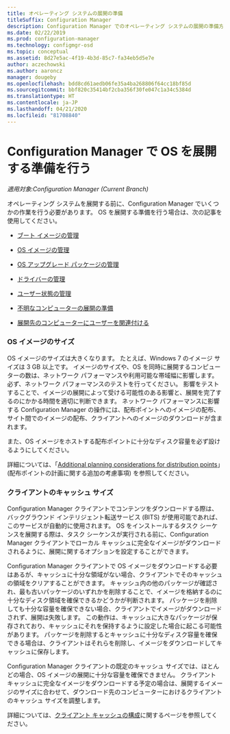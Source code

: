 ```yaml
---
title: オペレーティング システムの展開の準備
titleSuffix: Configuration Manager
description: Configuration Manager でのオペレーティング システムの展開の準備方法について学習します
ms.date: 02/22/2019
ms.prod: configuration-manager
ms.technology: configmgr-osd
ms.topic: conceptual
ms.assetid: 8d27e5ac-4f19-4b3d-85c7-fa34eb5d5e7e
author: aczechowski
ms.author: aaroncz
manager: dougeby
ms.openlocfilehash: bdd8cd61aedb06fe35a4ba268806f64cc18bf85d
ms.sourcegitcommit: bbf820c35414bf2cba356f30fe047c1a34c5384d
ms.translationtype: HT
ms.contentlocale: ja-JP
ms.lasthandoff: 04/21/2020
ms.locfileid: "81708840"
---
```

# <a name="prepare-for-os-deployment-in-configuration-manager"></a>Configuration Manager で OS を展開する準備を行う

*適用対象:Configuration Manager (Current Branch)*

オペレーティング システムを展開する前に、Configuration Manager でいくつかの作業を行う必要があります。 OS を展開する準備を行う場合は、次の記事を使用してください。  

-   [ブート イメージの管理](manage-boot-images.md)  

-   [OS イメージの管理](manage-operating-system-images.md)  

-   [OS アップグレード パッケージの管理](manage-operating-system-upgrade-packages.md)  

-   [ドライバーの管理](manage-drivers.md)  

-   [ユーザー状態の管理](manage-user-state.md)  

-   [不明なコンピューターの展開の準備](prepare-for-unknown-computer-deployments.md)  

-   [展開先のコンピューターにユーザーを関連付ける](associate-users-with-a-destination-computer.md)  



### <a name="os-image-size"></a>OS イメージのサイズ  

OS イメージのサイズは大きくなります。 たとえば、Windows 7 のイメージ サイズは 3 GB 以上です。 イメージのサイズや、OS を同時に展開するコンピューターの数は、ネットワーク パフォーマンスや利用可能な帯域幅に影響します。 必ず、ネットワーク パフォーマンスのテストを行ってください。 影響をテストすることで、イメージの展開によって受ける可能性のある影響と、展開を完了するのにかかる時間を適切に判断できます。 ネットワーク パフォーマンスに影響する Configuration Manager の操作には、配布ポイントへのイメージの配布、サイト間でのイメージの配布、クライアントへのイメージのダウンロードが含まれます。  

また、OS イメージをホストする配布ポイントに十分なディスク容量を必ず設けるようにしてください。  

詳細については、「[Additional planning considerations for distribution points](prepare-site-system-roles-for-operating-system-deployments.md#BKMK_AdditionalPlanning)」(配布ポイントの計画に関する追加の考慮事項) を参照してください。


### <a name="client-cache-size"></a>クライアントのキャッシュ サイズ  

Configuration Manager クライアントでコンテンツをダウンロードする際は、バックグラウンド インテリジェント転送サービス (BITS) が使用可能であれば、このサービスが自動的に使用されます。 OS をインストールするタスク シーケンスを展開する際は、タスク シーケンスが実行される前に、Configuration Manager クライアントでローカル キャッシュに完全なイメージがダウンロードされるように、展開に関するオプションを設定することができます。  

Configuration Manager クライアントで OS イメージをダウンロードする必要はあるが、キャッシュに十分な領域がない場合、クライアントでそのキャッシュの領域をクリアすることができます。 キャッシュ内の他のパッケージが確認され、最も古いパッケージのいずれかを削除することで、イメージを格納するのに十分なディスク領域を確保できるかどうかが判断されます。 パッケージを削除しても十分な容量を確保できない場合、クライアントでイメージがダウンロードされず、展開は失敗します。 この動作は、キャッシュに大きなパッケージが保存されており、キャッシュにそれを保持するように設定した場合に起こる可能性があります。 パッケージを削除するとキャッシュに十分なディスク容量を確保できる場合は、クライアントはそれらを削除し、イメージをダウンロードしてキャッシュに保存します。  

Configuration Manager クライアントの既定のキャッシュ サイズでは、ほとんどの場合、OS イメージの展開に十分な容量を確保できません。 クライアント キャッシュに完全なイメージをダウンロードする予定の場合は、展開するイメージのサイズに合わせて、ダウンロード先のコンピューターにおけるクライアントのキャッシュ サイズを調整します。  

詳細については、[クライアント キャッシュの構成](../../core/clients/manage/manage-clients.md#BKMK_ClientCache)に関するページを参照してください。  



